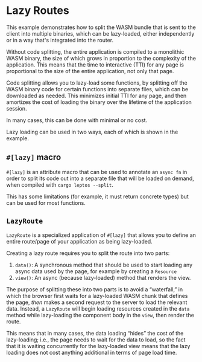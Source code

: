 # Lazy Routes

This example demonstrates how to split the WASM bundle that is sent to the client into multiple binaries, which can be lazy-loaded, either independently or in a way that's integrated into the router.

Without code splitting, the entire application is compiled to a monolithic WASM binary, the size of which grows in proportion to the complexity of the application. This means that the time to interactive (TTI) for any page is proportional to the size of the entire application, not only that page.

Code splitting allows you to lazy-load some functions, by splitting off the WASM binary code for certain functions into separate files, which can be downloaded as needed. This minimizes initial TTI for any page, and then amortizes the cost of loading the binary over the lifetime of the application session.

In many cases, this can be done with minimal or no cost.

Lazy loading can be used in two ways, each of which is shown in the example.

## `#[lazy]` macro

`#[lazy]` is an attribute macro that can be used to annotate an `async fn` in order to split its code out into a separate file that will be loaded on demand, when compiled with `cargo leptos --split`.

This has some limitations (for example, it must return concrete types) but can be used for most functions.

## `LazyRoute`

`LazyRoute` is a specialized application of `#[lazy]` that allows you to define an entire route/page of your application as being lazy-loaded.

Creating a lazy route requires you to split the route into two parts:

1. `data()`: A synchronous method that should be used to start loading any async data used by the page, for example by creating a `Resource`
2. `view()`: An async (because lazy-loaded) method that renders the view.

The purpose of splitting these into two parts is to avoid a “waterfall,” in which the browser first waits for a lazy-loaded WASM chunk that defines the page, _then_ makes a second request to the server to load the relevant data. Instead, a `LazyRoute` will begin loading resources created in the `data` method while lazy-loading the component body in the `view`, then render the route.

This means that in many cases, the data loading “hides” the cost of the lazy-loading; i.e., the page needs to wait for the data to load, so the fact that it is waiting concurrently for the lazy-loaded view means that the lazy loading does not cost anything additional in terms of page load time.
